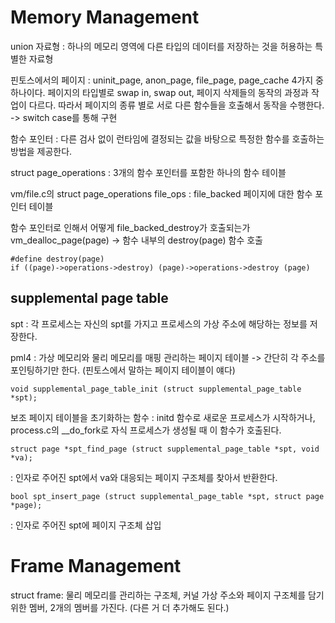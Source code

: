 # Memory Management
union 자료형 : 하나의 메모리 영역에 다른 타입의 데이터를 저장하는 것을 허용하는 특별한 자료형

핀토스에서의 페이지 : uninit_page, anon_page, file_page, page_cache 4가지 중 하나이다.
페이지의 타입별로 swap in, swap out, 페이지 삭제들의 동작의 과정과 작업이 다르다.
따라서 페이지의 종류 별로 서로 다른 함수들을 호출해서 동작을 수행한다. -> switch case를 통해 구현

함수 포인터 : 다른 검사 없이 런타임에 결정되는 값을 바탕으로 특정한 함수를 호출하는 방법을 제공한다.

struct page_operations : 3개의 함수 포인터를 포함한 하나의 함수 테이블

vm/file.c의 struct page_operations file_ops : file_backed 페이지에 대한 함수 포인터 테이블

함수 포인터로 인해서 어떻게 file_backed_destroy가 호출되는가
vm_dealloc_page(page) -> 함수 내부의 destroy(page) 함수 호출 

```
#define destroy(page) 
if ((page)->operations->destroy) (page)->operations->destroy (page)
```

## supplemental page table
spt : 각 프로세스는 자신의 spt를 가지고 프로세스의 가상 주소에 해당하는 정보를 저장한다. 

pml4 : 가상 메모리와 물리 메모리를 매핑 관리하는 페이지 테이블 -> 간단히 각 주소를 포인팅하기만 한다. (핀토스에서 말하는 페이지 테이블이 얘다)

```
void supplemental_page_table_init (struct supplemental_page_table *spt);
```
보조 페이지 테이블을 초기화하는 함수
: initd 함수로 새로운 프로세스가 시작하거나, process.c의 __do_fork로 자식 프로세스가 생성될 때 이 함수가 호출된다.

```
struct page *spt_find_page (struct supplemental_page_table *spt, void *va);
```
: 인자로 주어진 spt에서 va와 대응되는 페이지 구조체를 찾아서 반환한다.

```
bool spt_insert_page (struct supplemental_page_table *spt, struct page *page);
```
: 인자로 주어진 spt에 페이지 구조체 삽입

# Frame Management
struct frame: 물리 메모리를 관리하는 구조체, 커널 가상 주소와 페이지 구조체를 담기 위한 멤버, 2개의 멤버를 가진다. (다른 거 더 추가해도 된다.)
